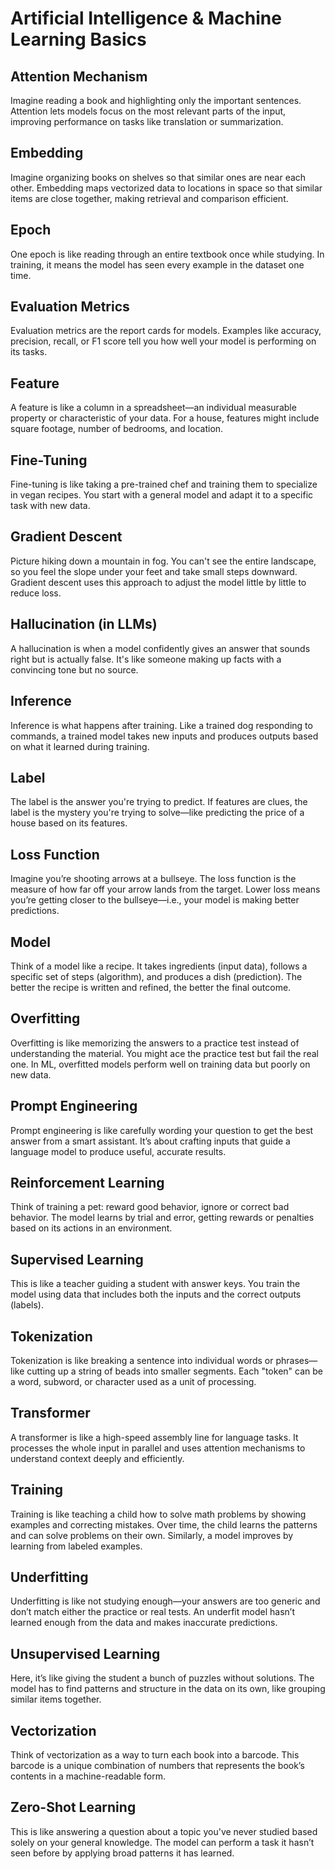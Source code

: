 # Artificial Intelligence & Machine Learning Basics

## Attention Mechanism

Imagine reading a book and highlighting only the important sentences. Attention lets models focus on the most relevant parts of the input, improving performance on tasks like translation or summarization.

## Embedding

Imagine organizing books on shelves so that similar ones are near each other. Embedding maps vectorized data to locations in space so that similar items are close together, making retrieval and comparison efficient.

## Epoch

One epoch is like reading through an entire textbook once while studying. In training, it means the model has seen every example in the dataset one time.

## Evaluation Metrics

Evaluation metrics are the report cards for models. Examples like accuracy, precision, recall, or F1 score tell you how well your model is performing on its tasks.

## Feature

A feature is like a column in a spreadsheet—an individual measurable property or characteristic of your data. For a house, features might include square footage, number of bedrooms, and location.

## Fine-Tuning

Fine-tuning is like taking a pre-trained chef and training them to specialize in vegan recipes. You start with a general model and adapt it to a specific task with new data.

## Gradient Descent

Picture hiking down a mountain in fog. You can't see the entire landscape, so you feel the slope under your feet and take small steps downward. Gradient descent uses this approach to adjust the model little by little to reduce loss.

## Hallucination (in LLMs)

A hallucination is when a model confidently gives an answer that sounds right but is actually false. It's like someone making up facts with a convincing tone but no source.

## Inference

Inference is what happens after training. Like a trained dog responding to commands, a trained model takes new inputs and produces outputs based on what it learned during training.

## Label

The label is the answer you're trying to predict. If features are clues, the label is the mystery you're trying to solve—like predicting the price of a house based on its features.

## Loss Function

Imagine you’re shooting arrows at a bullseye. The loss function is the measure of how far off your arrow lands from the target. Lower loss means you’re getting closer to the bullseye—i.e., your model is making better predictions.

## Model

Think of a model like a recipe. It takes ingredients (input data), follows a specific set of steps (algorithm), and produces a dish (prediction). The better the recipe is written and refined, the better the final outcome.

## Overfitting

Overfitting is like memorizing the answers to a practice test instead of understanding the material. You might ace the practice test but fail the real one. In ML, overfitted models perform well on training data but poorly on new data.

## Prompt Engineering

Prompt engineering is like carefully wording your question to get the best answer from a smart assistant. It’s about crafting inputs that guide a language model to produce useful, accurate results.

## Reinforcement Learning

Think of training a pet: reward good behavior, ignore or correct bad behavior. The model learns by trial and error, getting rewards or penalties based on its actions in an environment.

## Supervised Learning

This is like a teacher guiding a student with answer keys. You train the model using data that includes both the inputs and the correct outputs (labels).

## Tokenization

Tokenization is like breaking a sentence into individual words or phrases—like cutting up a string of beads into smaller segments. Each "token" can be a word, subword, or character used as a unit of processing.

## Transformer

A transformer is like a high-speed assembly line for language tasks. It processes the whole input in parallel and uses attention mechanisms to understand context deeply and efficiently.

## Training

Training is like teaching a child how to solve math problems by showing examples and correcting mistakes. Over time, the child learns the patterns and can solve problems on their own. Similarly, a model improves by learning from labeled examples.

## Underfitting

Underfitting is like not studying enough—your answers are too generic and don’t match either the practice or real tests. An underfit model hasn’t learned enough from the data and makes inaccurate predictions.

## Unsupervised Learning

Here, it’s like giving the student a bunch of puzzles without solutions. The model has to find patterns and structure in the data on its own, like grouping similar items together.

## Vectorization

Think of vectorization as a way to turn each book into a barcode. This barcode is a unique combination of numbers that represents the book’s contents in a machine-readable form.

## Zero-Shot Learning

This is like answering a question about a topic you've never studied based solely on your general knowledge. The model can perform a task it hasn’t seen before by applying broad patterns it has learned.